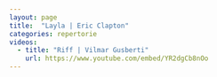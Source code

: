 ```yaml
---
layout: page
title:  "Layla | Eric Clapton"
categories: repertorie
videos:
  - title: "Riff | Vilmar Gusberti"
    url: https://www.youtube.com/embed/YR2dgCb8nOo
---
```

